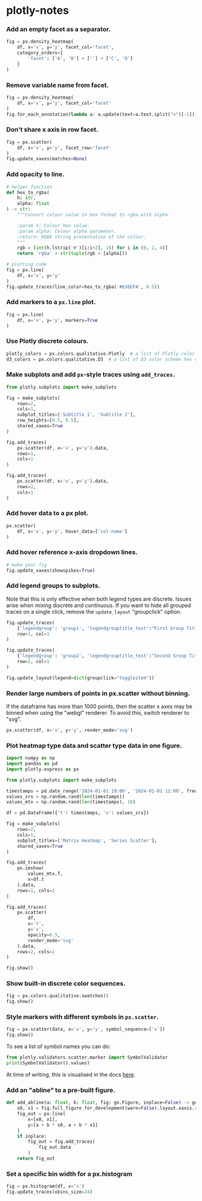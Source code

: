 # plotly-notes

### Add an empty facet as a separator.
```python
fig = px.density_heatmap(
    df, x='x', y='y', facet_col='facet',
    category_orders={
        'facet': ['A', 'B'] + [''] + ['C', 'D']
    }
)
```



### Remove variable name from facet.
```python
fig = px.density_heatmap(
    df, x='x', y='y', facet_col='facet'
)
fig.for_each_annotation(lambda a: a.update(text=a.text.split("=")[-1]))
```



### Don't share x axis in row facet.
```python
fig = px.scatter(
    df, x='x', y='y', facet_row='facet'
)
fig.update_xaxes(matches=None)
```



### Add opacity to line.
```python
# helper function
def hex_to_rgba(
    h: str,
    alpha: float
) -> str:
    """Convert colour value in hex format to rgba with alpha.

    :param h: Colour hex value.
    :param alpha: Colour alpha parameter.
    :return: RGBA string presentation of the colour.
    """
    rgb = [int(h.lstrip('#')[i:i+2], 16) for i in (0, 2, 4)]
    return 'rgba' + str(tuple(rgb + [alpha]))

# plotting code
fig = px.line(
    df, x='x', y='y'
)
fig.update_traces(line_color=hex_to_rgba('#636EFA', 0.5))
```



### Add markers to a `px.line` plot.
```python
fig = px.line(
    df, x='x', y='y', markers=True
)
```



### Use Plotly discrete colours.
```python
plotly_colors = px.colors.qualitative.Plotly  # a list of Plotly color scheme hex codes
d3_colors = px.colors.qualitative.D3  # a list of D3 color scheme hex codes
```



### Make subplots and add `px`-style traces using `add_traces`.
```python
from plotly.subplots import make_subplots

fig = make_subplots(
    rows=2,
    cols=1,
    subplot_titles=['Subtitle 1', 'Subtitle 2'],
    row_heights=[0.5, 0.5],
    shared_xaxes=True
)

fig.add_traces(
    px.scatter(df, x='x', y='y').data,
    rows=1, 
    cols=1
)

fig.add_traces(
    px.scatter(df, x='x', y='y').data,
    rows=2, 
    cols=1
)
```



### Add hover data to a px plot.
```python
px.scatter(
    df, x='x', y='y', hover_data=['col-name']
)
```



### Add hover reference x-axis dropdown lines.
```python
# make your fig
fig.update_xaxes(showspikes=True)
```



### Add legend groups to subplots.
Note that this is only effective when both legend types are discrete. Issues arise when mixing 
discrete and continuous.
If you want to hide all grouped traces on a single click, remove the `update_layout` "groupclick" option. 

```python
fig.update_traces(
    {'legendgroup': 'group1', 'legendgrouptitle_text':"First Group Title"}, 
    row=1, col=1
)

fig.update_traces(
    {'legendgroup': 'group2', 'legendgrouptitle_text':"Second Group Title"}, 
    row=2, col=1
)

fig.update_layout(legend=dict(groupclick="toggleitem"))
```



### Render large numbers of points in px.scatter without binning.
If the dataframe has more than 1000 points, then the scatter x axes may be binned when using
the "webgl" renderer. To avoid this, switch renderer to "svg".

```python
px.scatter(df, x='x', y='y', render_mode='svg')
```



### Plot heatmap type data and scatter type data in one figure.

```python
import numpy as np
import pandas as pd
import plotly.express as px

from plotly.subplots import make_subplots

timestamps = pd.date_range('2024-01-01 10:00', '2024-01-01 11:00', freq='s')
values_srs = np.random.rand(len(timestamps))
values_mtx = np.random.rand(len(timestamps), 10)

df = pd.DataFrame({'t': timestamps, 'v': values_srs})

fig = make_subplots(
    rows=2,
    cols=1,
    subplot_titles=['Matrix Heatmap', 'Series Scatter'],
    shared_xaxes=True
)

fig.add_traces(
    px.imshow(
        values_mtx.T,
        x=df.t
    ).data,
    rows=1, cols=1
)

fig.add_traces(
    px.scatter(
        df,
        x='t',
        y='v',
        opacity=0.5,
        render_mode='svg'
    ).data,
    rows=2, cols=1
)

fig.show()
```



### Show built-in discrete color sequences.

```python
fig = px.colors.qualitative.swatches()
fig.show()
```



### Style markers with different symbols in `px.scatter`.

```python
fig = px.scatter(data, x='x', y='y', symbol_sequence=['x'])
fig.show()
```

To see a list of symbol names you can do:
```python
from plotly.validators.scatter.marker import SymbolValidator
print(SymbolValidator().values)
```

At time of writing, this is visualised in the docs [here](https://plotly.com/python/marker-style/).



### Add an "abline" to a pre-built figure. 

```python
def add_abline(a: float, b: float, fig: go.Figure, inplace=False) -> go.Figure:
    x0, x1 = fig.full_figure_for_development(warn=False).layout.xaxis.range
    fig_out = px.line(
        x=[x0, x1],
        y=[a + b * x0, a + b * x1]
    )
    if inplace:
        fig_out = fig.add_traces(
            fig_out.data
        )
    return fig_out
```



### Set a specific bin width for a px.histogram

```python
fig = px.histogram(df, x='x')
fig.update_traces(xbins_size=24)
```
